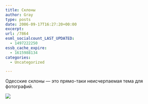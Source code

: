 ```yaml
---
title: Склоны
author: Gray
type: posts
date: 2006-09-17T16:27:20+00:00
excerpt:
url: /7864
esml_socialcount_LAST_UPDATED:
  - 1497222250
essb_cache_expire:
  - 1615988134
categories:
  - Uncategorized

---
```








Одесские склоны &#8212; это прямо-таки неисчерпаемая тема для фотографий. 

[<img src="https://i1.wp.com/images18.fotki.com/v348/photos/5/520379/3901165/011445-vi.jpg?w=740" border="0" data-recalc-dims="1" />][1]

 [1]: http://public.fotki.com/SergeyPetrenko/misc/nature/011445.html
